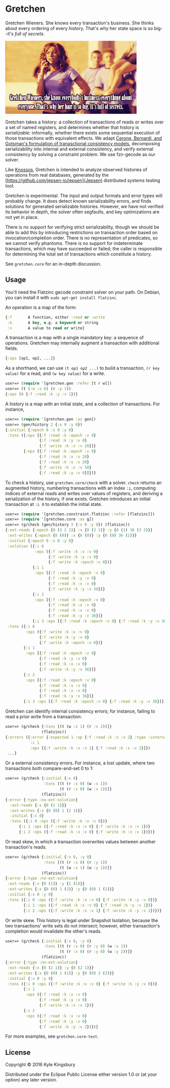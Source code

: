 # Gretchen

Gretchen Wieners. She knows every transaction's business. She thinks about
every ordering of every history. That's why her state space is so big--it's
*full of secrets*.

![I'm almost too combinatorial to function](doc/gretchen.gif)

Gretchen takes a history: a collection of transactions of reads or writes over
a set of named registers, and determines whether that history is
*serializable*: informally, whether there exists some sequential execution of
those transactions with equivalent effects. We adapt [Cerone, Bernardi, and
Gotsman's formulation of tranasctional consistency
models](http://drops.dagstuhl.de/opus/volltexte/2015/5375/pdf/15.pdf),
decomposing serializability into internal and external consistency, and verify
external consistency by solving a constraint problem. We use fzn-gecode as our
solver.

Like [Knossos](https://github.com/jepsen-io/knossos), Gretchen is intended to
analyze observed histories of operations from real databases, generated by the
[https://github.com/jepsen-io/jepsen](Jepsen) distributed systems testing tool.

Gretchen is experimental. The input and output formats and error types will
probably change. It does detect known serializability errors, and finds
solutions for generated serializable histories. However, we have not verified
its behavior in depth, the solver often segfaults, and key optimizations are
not yet in place.

There is no support for verifying strict serializability, though we should be
able to add this by introducing restrictions on transaction order based on
invocation/completion order. There is no representation of predicates, so we
cannot verify phantoms. There is no support for indeterminate transactions,
which may have succeeded or failed; the caller is responsible for determining
the total set of transactions which constitute a history.

See `gretchen.core` for an in-depth discussion.

## Usage

You'll need the Flatzinc gecode constraint solver on your path. On Debian, you
can install it with `sudo apt-get install flatzinc`.

An operation is a map of the form:

```clj
{:f       A function, either :read or :write
 :k       A key, e.g. a keyword or string
 :v       A value to read or write}
```

A transaction is a map with a single mandatory key: a sequence of operations.
Gretchen may internally augment a transaction with additional fields.

```clj
{:ops [op1, op2, ...]}
```

As a shorthand, we can use `(t op1 op2 ...)` to build a transaction, `(r key
value)` for a read, and `(w key value)` for a write.

```clj
user=> (require '[gretchen.gen :refer [t r w]])
user=> (t (:w :x 0) (r :y 1))
{:ops (0 {:f :read :k :y :v 1})}
```

A history is a map with an initial state, and a collection of transactions. For instance,

```clj
user=> (require '[gretchen.gen :as gen])
user=> (gen/history 2 {:x 0 :y 0})
{:initial {:epoch 0 :x 0 :y 0}
 :txns ({:ops [{:f :read :k :epoch :v 0}
               {:f :read :k :y :v 0}
               {:f :write :k :x :v 20}]}
        {:ops [{:f :read :k :epoch :v 0}
               {:f :read :k :x :v 20}
               {:f :read :k :x :v 20}
               {:f :write :k :x :v 58}
               {:f :read :k :y :v 0}]})}
```

To check a history, use `gretchen.core/check` with a solver. `check` returns an
augmented history, numbering transactions with an index `:i`, computing indices
of external reads and writes over values of registers, and deriving a
serialization of the history, if one exists. Gretchen introduces an initial transaction at `:i 0` to establish the initial state.

```clj
user=> (require '[gretchen.constraint.flatzinc :refer [flatzinc]])
user=> (require '[gretchen.core :as g])
user=> (g/check (gen/history 3 {:x 0 :y 0}) (flatzinc))
{:ext-reads {:epoch {0 (3 2 1)} :x {0 (2 1)} :y {0 (1) 36 (3 2)}}
 :ext-writes {:epoch {0 (0)} :x {0 (0)} :y {0 (0) 36 (1)}}
 :initial {:epoch 0 :x 0 :y 0}
 :solution ({:i 0
             :ops ({:f :write :k :x :v 0}
                   {:f :write :k :y :v 0}
                   {:f :write :k :epoch :v 0})}
            {:i 1
             :ops [{:f :read :k :epoch :v 0}
                   {:f :read :k :y :v 0}
                   {:f :read :k :x :v 0}
                   {:f :write :k :y :v 36}]}
            {:i 2
             :ops [{:f :read :k :epoch :v 0}
                   {:f :read :k :x :v 0}
                   {:f :read :k :x :v 0}
                   {:f :read :k :y :v 36}]}
            {:i 3 :ops [{:f :read :k :epoch :v 0} {:f :read :k :y :v 36}]})
 :txns ({:i 0
         :ops ({:f :write :k :x :v 0}
               {:f :write :k :y :v 0}
               {:f :write :k :epoch :v 0})}
        {:i 1
         :ops [{:f :read :k :epoch :v 0}
               {:f :read :k :y :v 0}
               {:f :read :k :x :v 0}
               {:f :write :k :y :v 36}]}
        {:i 2
         :ops [{:f :read :k :epoch :v 0}
               {:f :read :k :x :v 0}
               {:f :read :k :x :v 0}
               {:f :read :k :y :v 36}]}
        {:i 3 :ops [{:f :read :k :epoch :v 0} {:f :read :k :y :v 36}]})}
```

Gretchen can identify internal consistency errors; for instance, failing to
read a prior write from a transaction:

```clj
user=> (g/check {:txns [(t (w :x 1) (r :x 2))]}
                (flatzinc))
{:errors ({:error {:expected 1 :op {:f :read :k :x :v 2} :type :internal}
           :i 1
           :ops [{:f :write :k :x :v 1} {:f :read :k :x :v 2}]})
 ...}
```

Or a external consistency errors. For instance, a lost update, where two
transactions both compare-and-set 0 to 1:

```clj
user=> (g/check {:initial {:x 0}
                 :txns [(t (r :x 0) (w :x 1))
                        (t (r :x 0) (w :x 1))]}
                (flatzinc))
{:error {:type :no-ext-solution}
  :ext-reads {:x {0 (2 1)}}
  :ext-writes {:x {0 (0) 1 (2 1)}}
  :initial {:x 0}
  :txns ({:i 0 :ops ({:f :write :k :x :v 0})}
      {:i 1 :ops ({:f :read :k :x :v 0} {:f :write :k :x :v 1})}
      {:i 2 :ops ({:f :read :k :x :v 0} {:f :write :k :x :v 1})})}
```

Or read skew, in which a transaction overwrites values between another
transaction's reads.

```clj
user=> (g/check {:initial {:x 0, :y 0}
                 :txns [(t (r :x 0) (r :y 1))
                        (t (w :x 1) (w :y 1))]}
                (flatzinc))
{:error {:type :no-ext-solution}
 :ext-reads {:x {0 (1)} :y {1 (1)}}
 :ext-writes {:x {0 (0) 1 (2)} :y {0 (0) 1 (2)}}
 :initial {:x 0 :y 0}
 :txns ({:i 0 :ops ({:f :write :k :x :v 0} {:f :write :k :y :v 0})}
        {:i 1 :ops ({:f :read :k :x :v 0} {:f :read :k :y :v 1})}
        {:i 2 :ops ({:f :write :k :x :v 1} {:f :write :k :y :v 1})})}
```

Or write skew. This history is legal under Snapshot Isolation, because the two
transactions' write sets do not intersect; however, either transaction's
completion would invalidate the other's reads.

```clj
user=> (g/check {:initial {:x 0, :y 0}
                 :txns [(t (r :x 0) (r :y 0) (w :x 1))
                        (t (r :x 0) (r :y 0) (w :y 2))]}
                (flatzinc))
{:error {:type :no-ext-solution}
 :ext-reads {:x {0 (2 1)} :y {0 (2 1)}}
 :ext-writes {:x {0 (0) 1 (1)} :y {0 (0) 2 (2)}}
 :initial {:x 0 :y 0}
 :txns ({:i 0 :ops ({:f :write :k :x :v 0} {:f :write :k :y :v 0})}
        {:i 1
         :ops ({:f :read :k :x :v 0}
               {:f :read :k :y :v 0}
               {:f :write :k :x :v 1})}
        {:i 2
         :ops ({:f :read :k :x :v 0}
               {:f :read :k :y :v 0}
               {:f :write :k :y :v 2})})}
```

For more examples, see `gretchen.core-test`.

## License

Copyright © 2016 Kyle Kingsbury

Distributed under the Eclipse Public License either version 1.0 or (at
your option) any later version.
